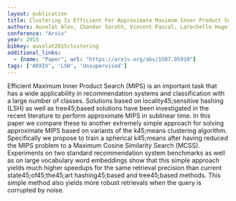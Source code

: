 ```yaml
---
layout: publication
title: Clustering Is Efficient For Approximate Maximum Inner Product Search
authors: Auvolat Alex, Chandar Sarath, Vincent Pascal, Larochelle Hugo, Bengio Yoshua
conference: "Arxiv"
year: 2015
bibkey: auvolat2015clustering
additional_links:
  - {name: "Paper", url: "https://arxiv.org/abs/1507.05910"}
tags: ['ARXIV', 'LSH', 'Unsupervised']
---
```

Efficient Maximum Inner Product Search (MIPS) is an important task that has a wide applicability in recommendation systems and classification with a large number of classes. Solutions based on locality45;sensitive hashing (LSH) as well as tree45;based solutions have been investigated in the recent literature to perform approximate MIPS in sublinear time. In this paper we compare these to another extremely simple approach for solving approximate MIPS based on variants of the k45;means clustering algorithm. Specifically we propose to train a spherical k45;means after having reduced the MIPS problem to a Maximum Cosine Similarity Search (MCSS). Experiments on two standard recommendation system benchmarks as well as on large vocabulary word embeddings show that this simple approach yields much higher speedups for the same retrieval precision than current state45;of45;the45;art hashing45;based and tree45;based methods. This simple method also yields more robust retrievals when the query is corrupted by noise.

